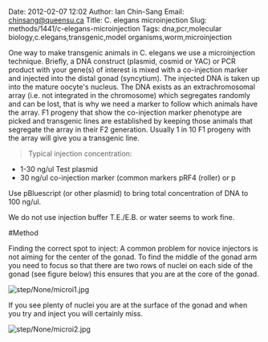 Date: 2012-02-07 12:02
Author: Ian Chin-Sang
Email: chinsang@queensu.ca
Title: C. elegans microinjection
Slug: methods/1441/c-elegans-microinjection
Tags: dna,pcr,molecular biology,c.elegans,transgenic,model organisms,worm,microinjection

One way to make transgenic animals in C. elegans  we use a microinjection technique. Briefly, a  DNA construct (plasmid, cosmid or YAC) or PCR product with your gene(s) of interest is mixed with a co-injection marker and injected into the distal gonad (syncytium).  The injected DNA is taken up into the mature oocyte's nucleus.  The DNA exists as an extrachromosomal array (i.e. not integrated in the chromosome) which segregates randomly and can be lost, that is why we need a marker to follow which animals have the array.  F1 progeny that show the co-injection marker phenotype are picked and transgenic lines are established by keeping those animals that segregate the array in their F2 generation.  Usually 1 in 10  F1 progeny with the array will give you a transgenic line.




>Typical injection concentration:

* 1-30 ng/ul Test plasmid
* 30  ng/ul co-injection marker (common markers pRF4 (roller) or p

Use pBluescript (or other plasmid)   to bring total concentration of DNA to 100 ng/ul.

We do not use injection buffer T.E./E.B.  or water seems to work fine.




#Method

Finding the correct spot to inject:  A common problem for novice injectors is not aiming for the center of the gonad.  To find the middle of the gonad arm you need to focus so that there are two rows of nuclei on each side of the gonad (see figure below) this ensures that you are at the core of the gonad. 

![step/None/microi1.jpg](/static/images/step/None/microi1.jpg)



If you see plenty of nuclei you are at the surface of the gonad and when you try and inject you will certainly miss.

![step/None/microi2.jpg](/static/images/step/None/microi2.jpg)





